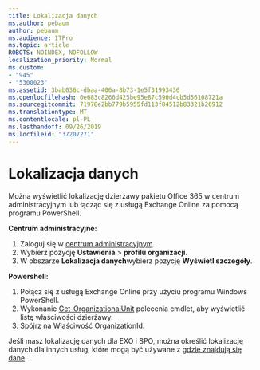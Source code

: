 ```yaml
---
title: Lokalizacja danych
ms.author: pebaum
author: pebaum
ms.audience: ITPro
ms.topic: article
ROBOTS: NOINDEX, NOFOLLOW
localization_priority: Normal
ms.custom:
- "945"
- "5300023"
ms.assetid: 3bab036c-dbaa-406a-8b73-1e5f31993436
ms.openlocfilehash: 0e683c8266d425be95e87c590d4cb5d56108721a
ms.sourcegitcommit: 71978e2bb779b5955fd113f84512b83321b26912
ms.translationtype: MT
ms.contentlocale: pl-PL
ms.lasthandoff: 09/26/2019
ms.locfileid: "37207271"
---
```

# <a name="data-location"></a>Lokalizacja danych

Można wyświetlić lokalizację dzierżawy pakietu Office 365 w centrum administracyjnym lub łącząc się z usługą Exchange Online za pomocą programu PowerShell.


**Centrum administracyjne:**
1. Zaloguj się w [centrum administracyjnym](https://admin.microsoft.com/Adminportal/Home).
2. Wybierz pozycję **Ustawienia** > **profilu organizacji**.
3. W obszarze **Lokalizacja danych**wybierz pozycję **Wyświetl szczegóły**.


**Powershell:**
1. Połącz się z usługą Exchange Online przy użyciu programu Windows PowerShell.
2. Wykonanie [Get-OrganizationalUnit](https://docs.microsoft.com/en-us/powershell/module/exchange/active-directory/get-organizationalunit) polecenia cmdlet, aby wyświetlić listę właściwości dzierżawy. 
3. Spójrz na Właściwość OrganizationId.

Jeśli masz lokalizację danych dla EXO i SPO, można określić lokalizację danych dla innych usług, które mogą być używane z [gdzie znajdują się dane](https://products.office.com/where-is-your-data-located).